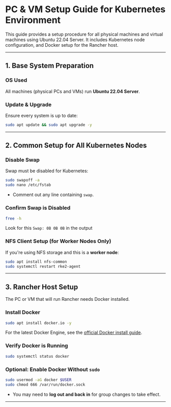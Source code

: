 # PC & VM Setup Guide for Kubernetes Environment

This guide provides a setup procedure for all physical machines and virtual machines using Ubuntu 22.04 Server. It includes Kubernetes node configuration, and Docker setup for the Rancher host.

---

## 1. Base System Preparation

### OS Used
All machines (physical PCs and VMs) run **Ubuntu 22.04 Server**.

### Update & Upgrade
Ensure every system is up to date:
```sh
sudo apt update && sudo apt upgrade -y
```

---

## 2. Common Setup for All Kubernetes Nodes

### Disable Swap
Swap must be disabled for Kubernetes:
```sh
sudo swapoff -a
sudo nano /etc/fstab
```
- Comment out any line containing `swap`.

### Confirm Swap is Disabled
```sh
free -h
```
Look for this `Swap: 0B 0B 0B` in the output

### NFS Client Setup (for Worker Nodes Only)
If you're using NFS storage and this is a **worker node**:
```sh
sudo apt install nfs-common
sudo systemctl restart rke2-agent
```

---

## 3. Rancher Host Setup

The PC or VM that will run Rancher needs Docker installed.

### Install Docker
```sh
sudo apt install docker.io -y
```
For the latest Docker Engine, see the [official Docker install guide](https://docs.docker.com/engine/install/ubuntu/).

### Verify Docker is Running
```sh
sudo systemctl status docker
```

### Optional: Enable Docker Without `sudo`
```sh
sudo usermod -aG docker $USER
sudo chmod 666 /var/run/docker.sock
```
- You may need to **log out and back in** for group changes to take effect.

---

